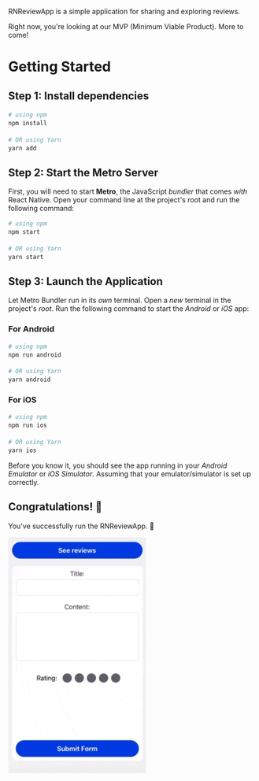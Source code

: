 RNReviewApp is a simple application for sharing and exploring reviews.

Right now, you're looking at our MVP (Minimum Viable Product). More to come!

# Getting Started

## Step 1: Install dependencies

```bash
# using npm
npm install

# OR using Yarn
yarn add
```

## Step 2: Start the Metro Server

First, you will need to start **Metro**, the JavaScript _bundler_ that comes _with_ React Native. Open your command line at the project's root and run the following command:

```bash
# using npm
npm start

# OR using Yarn
yarn start
```

## Step 3: Launch the Application

Let Metro Bundler run in its _own_ terminal. Open a _new_ terminal in the project's _root_. Run the following command to start the _Android_ or _iOS_ app:

### For Android

```bash
# using npm
npm run android

# OR using Yarn
yarn android
```

### For iOS

```bash
# using npm
npm run ios

# OR using Yarn
yarn ios
```

Before you know it, you should see the app running in your _Android Emulator_ or _iOS Simulator_. Assuming that your emulator/simulator is set up correctly.

## Congratulations! :tada:

You've successfully run the RNReviewApp. :partying_face:

![](demo.gif)
